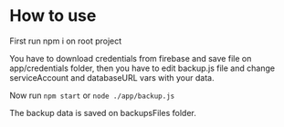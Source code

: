# How to use

First run npm i on root project

You have to download credentials from firebase and save file on app/credentials folder, then you have to edit backup.js file and change serviceAccount and databaseURL vars with your data.

Now run `npm start` or `node ./app/backup.js`

The backup data is saved on backupsFiles folder.